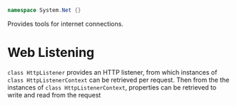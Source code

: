 ```cs
namespace System.Net {}
```

Provides tools for internet connections.

# Web Listening

`class HttpListener` provides an HTTP listener, from which instances of
`class HttpListenerContext` can be retrieved per request. Then from the the
instances of `class HttpListenerContext`, properties can be retrieved to write
and read from the request
